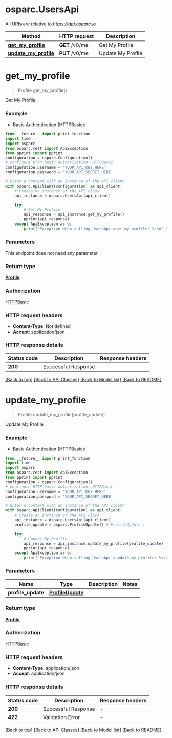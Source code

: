 # osparc.UsersApi

All URIs are relative to *https://api.osparc.io*

Method | HTTP request | Description
------------- | ------------- | -------------
[**get_my_profile**](UsersApi.md#get_my_profile) | **GET** /v0/me | Get My Profile
[**update_my_profile**](UsersApi.md#update_my_profile) | **PUT** /v0/me | Update My Profile


# **get_my_profile**
> Profile get_my_profile()

Get My Profile

### Example

* Basic Authentication (HTTPBasic):

```python
from __future__ import print_function
import time
import osparc
from osparc.rest import ApiException
from pprint import pprint
configuration = osparc.Configuration()
# Configure HTTP basic authorization: HTTPBasic
configuration.username = 'YOUR_API_KEY_HERE'
configuration.password = 'YOUR_API_SECRET_HERE'

# Enter a context with an instance of the API client
with osparc.ApiClient(configuration) as api_client:
    # Create an instance of the API class
    api_instance = osparc.UsersApi(api_client)

    try:
        # Get My Profile
        api_response = api_instance.get_my_profile()
        pprint(api_response)
    except ApiException as e:
        print("Exception when calling UsersApi->get_my_profile: %s\n" % e)
```

### Parameters
This endpoint does not need any parameter.

### Return type

[**Profile**](Profile.md)

### Authorization

[HTTPBasic](../README.md#HTTPBasic)

### HTTP request headers

 - **Content-Type**: Not defined
 - **Accept**: application/json

### HTTP response details
| Status code | Description | Response headers |
|-------------|-------------|------------------|
**200** | Successful Response |  -  |

[[Back to top]](#) [[Back to API Classes]](../README.md#documentation-for-api-endpoints) [[Back to Model list]](../README.md#documentation-for-models) [[Back to README]](../README.md)

# **update_my_profile**
> Profile update_my_profile(profile_update)

Update My Profile

### Example

* Basic Authentication (HTTPBasic):

```python
from __future__ import print_function
import time
import osparc
from osparc.rest import ApiException
from pprint import pprint
configuration = osparc.Configuration()
# Configure HTTP basic authorization: HTTPBasic
configuration.username = 'YOUR_API_KEY_HERE'
configuration.password = 'YOUR_API_SECRET_HERE'

# Enter a context with an instance of the API client
with osparc.ApiClient(configuration) as api_client:
    # Create an instance of the API class
    api_instance = osparc.UsersApi(api_client)
    profile_update = osparc.ProfileUpdate() # ProfileUpdate |

    try:
        # Update My Profile
        api_response = api_instance.update_my_profile(profile_update)
        pprint(api_response)
    except ApiException as e:
        print("Exception when calling UsersApi->update_my_profile: %s\n" % e)
```

### Parameters

Name | Type | Description  | Notes
------------- | ------------- | ------------- | -------------
 **profile_update** | [**ProfileUpdate**](ProfileUpdate.md)|  |

### Return type

[**Profile**](Profile.md)

### Authorization

[HTTPBasic](../README.md#HTTPBasic)

### HTTP request headers

 - **Content-Type**: application/json
 - **Accept**: application/json

### HTTP response details
| Status code | Description | Response headers |
|-------------|-------------|------------------|
**200** | Successful Response |  -  |
**422** | Validation Error |  -  |

[[Back to top]](#) [[Back to API Classes]](../README.md#documentation-for-api-endpoints) [[Back to Model list]](../README.md#documentation-for-models) [[Back to README]](../README.md)
